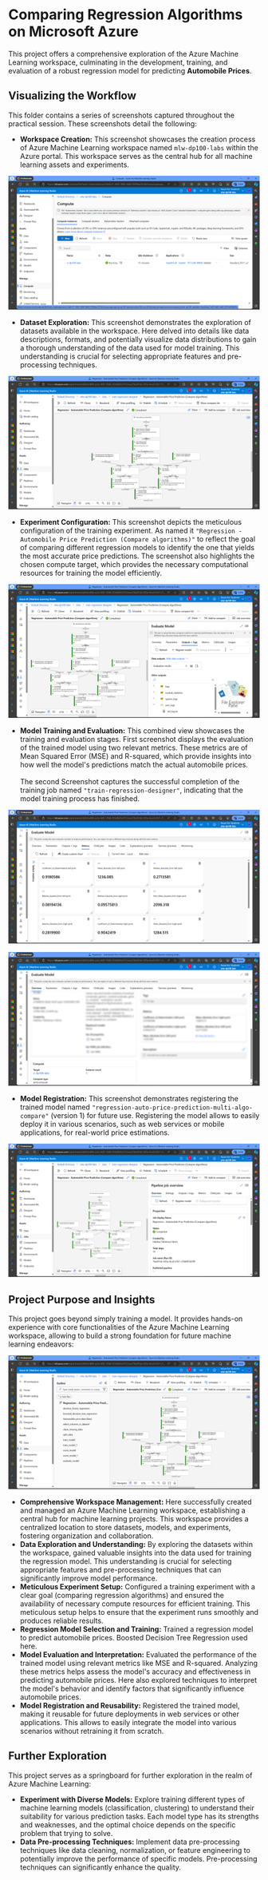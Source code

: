 # Comparing Regression Algorithms on Microsoft Azure

This project offers a comprehensive exploration of the Azure Machine Learning workspace, culminating in the development, training, and evaluation of a robust regression model for predicting **Automobile Prices**. 

## Visualizing the Workflow

This folder contains a series of screenshots captured throughout the practical session. These screenshots detail the following:

- **Workspace Creation:** This screenshot showcases the creation process of Azure Machine Learning workspace named `mlw-dp100-labs` within the Azure portal. This workspace serves as the central hub for all machine learning assets and experiments. 

![Compute Instances](Images/compute_instances.png)

- **Dataset Exploration:**  This screenshot demonstrates the exploration of datasets available in the workspace. Here delved into details  like data descriptions, formats, and potentially visualize data distributions to gain a thorough understanding of the data used for model training. This understanding is crucial for selecting appropriate features and pre-processing techniques. 

![Regression Model Pipelines](Images/regression_model_pipelines.png)

- **Experiment Configuration:** This screenshot depicts the meticulous configuration of the training experiment. As named it  `"Regression - Automobile Price Prediction (Compare algorithms)"` to reflect the goal of comparing different regression models to identify the one that yields the most accurate price predictions. The screenshot also highlights the chosen compute target, which provides the necessary computational resources for training the model efficiently. 

![Evaluated Model Outputs and Logs](Images/evaluated_model_outputs_and_logs.png)

- **Model Training and Evaluation:** This combined view showcases the training and evaluation stages. First screenshot displays the evaluation of the trained model using two relevant metrics. These metrics are of Mean Squared Error (MSE) and R-squared, which provide insights into how well the model's predictions match the actual automobile prices. <br><br>
The second Screenshot captures the successful completion of the training job named `"train-regression-designer"`, indicating that the model training process has finished. 

![Evaluated Model Metrics](Images/evaluated_model_metrics.png)

![Evaluated Model Overview](Images/evaluated_model_overview.png) 

- **Model Registration:** This screenshot demonstrates registering the trained model named `"regression-auto-price-prediction-multi-algo-compare"` (version 1) for future use. Registering the model allows to easily deploy it in various scenarios, such as web services or mobile applications, for real-world price estimations. 

![Pipeline Job Overview](Images/pipeline_job_overview.png)

## Project Purpose and Insights

This project goes beyond simply training a model. It provides hands-on experience with core functionalities of the Azure Machine Learning workspace, allowing to build a strong foundation for future machine learning endeavors:

![Regression Model Outline](Images/regression_model_outline.png)

* **Comprehensive Workspace Management:** Here successfully created and managed an Azure Machine Learning workspace, establishing a central hub for machine learning projects. This workspace provides a centralized location to store datasets, models, and experiments, fostering organization and collaboration.
* **Data Exploration and Understanding:** By exploring the datasets within the workspace, gained valuable insights into the data used for training the regression model. This understanding is crucial for selecting appropriate features and pre-processing techniques that can significantly improve model performance.
* **Meticulous Experiment Setup:** Configured a training experiment with a clear goal (comparing regression algorithms) and ensured the availability of necessary compute resources for efficient training. This meticulous setup helps to ensure that the experiment runs smoothly and produces reliable results.
* **Regression Model Selection and Training:** Trained a regression model to predict automobile prices. Boosted Decision Tree Regression used here.
* **Model Evaluation and Interpretation:** Evaluated the performance of the trained model using relevant metrics like MSE and R-squared. Analyzing these metrics helps assess the model's accuracy and effectiveness in predicting automobile prices. Here also explored techniques to interpret the model's behavior and identify factors that significantly influence automobile prices.
* **Model Registration and Reusability:** Registered the trained model, making it reusable for future deployments in web services or other applications. This allows to easily integrate the model into various scenarios without retraining it from scratch.

## Further Exploration

This project serves as a springboard for further exploration in the realm of Azure Machine Learning:

* **Experiment with Diverse Models:** Explore training different types of machine learning models (classification, clustering) to understand their suitability for various prediction tasks. Each model type has its strengths and weaknesses, and the optimal choice depends on the specific problem that trying to solve.
* **Data Pre-processing Techniques:** Implement data pre-processing techniques like data cleaning, normalization, or feature engineering to potentially improve the performance of specific models. Pre-processing techniques can significantly enhance the quality.